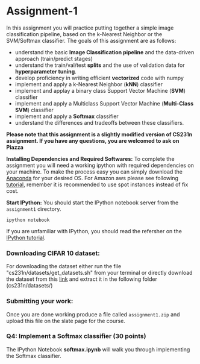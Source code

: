 Assignment-1
===================

In this assignment you will practice putting together a simple image classification pipeline, based on the k-Nearest Neighbor or the SVM/Softmax classifier. The goals of this assignment are as follows:

- understand the basic **Image Classification pipeline** and the data-driven approach (train/predict stages)
- understand the train/val/test **splits** and the use of validation data for **hyperparameter tuning**.
- develop proficiency in writing efficient **vectorized** code with numpy
- implement and apply a k-Nearest Neighbor (**kNN**) classifier
- implement and applay a binary class Support Vector Machine (**SVM**) classifier
- implement and apply a Multiclass Support Vector Machine (**Multi-Class SVM**) classifier
- implement and apply a **Softmax** classifier
- understand the differences and tradeoffs between these classifiers. 

**Please note that this assignment is a slightly modified version of CS231n assignment. If you have any questions, you are welcomed to ask on Piazza**


**Installing Dependencies and Required Softwares:** To complete the assignment you will need a working ipython with required dependencies on your machine. To make the process easy you can simply download the [Anaconda](https://www.continuum.io/downloads) for your desired OS. For Amazon aws please see following [tutorial](http://cs231n.github.io/aws-tutorial/), remember it is recommended to use spot instances instead of fix cost.

**Start IPython:**
You should start the IPython notebook server from the `assignment1` directory.

```ipython notebook```

If you are unfamiliar with IPython, you should read the refersher on the 
[IPython tutorial](http://cs231n.github.io/python-numpy-tutorial/).

### Downloading CIFAR 10 dataset:
For downloading the dataset either run the file "cs231n/datasets/get_datasets.sh" from your terminal or directly download the dataset from this [link](http://www.cs.toronto.edu/~kriz/cifar-10-python.tar.gz) and extract it in the following folder (cs231n/datasets/)

### Submitting your work:
Once you are done working produce a file called `assignment1.zip` and upload this file on the slate page for the course.

### Q4: Implement a Softmax classifier (30 points)

The IPython Notebook **softmax.ipynb** will walk you through implementing the Softmax classifier.
